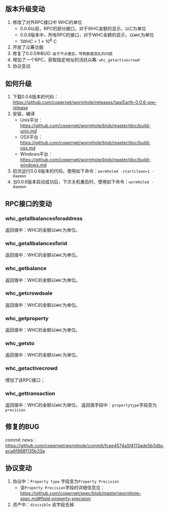 ## 版本升级变动
1. 修改了对外RPC接口中 WHC的单位
    *   0.0.6以前，RPC的部分接口，对于WHC金额的显示，以C为单位
    *   0.0.6版本中，所有RPC的接口，对于WHC金额的显示，以`WHC`为单位
    *   1WHC = 1 * 10<sup>8</sup> C
2. 开放了众筹功能
3. 修复了0.0.5中BUG: `由于节点重启，导致数据混乱的问题`
4. 增加了一个RPC，获取指定地址的活跃众筹: `whc_getactivecrowd`
5. 协议变动


## 如何升级
1. 下载0.0.6版本的代码：https://github.com/copernet/wormhole/releases/tag/Earth-0.0.6-pre-release
2. 安装，编译
    * Unix平台：https://github.com/copernet/wormhole/blob/master/doc/build-unix.md
    * OSX平台：https://github.com/copernet/wormhole/blob/master/doc/build-osx.md
    * Windows平台：https://github.com/copernet/wormhole/blob/master/doc/build-windows.md
2. 初次运行0.0.6版本的代码，使用如下命令：`wormholed -startclean=1 -daemon`
3. 当0.0.6版本启动成功后，下次关机重启时，使用如下命令：`wormholed -daemon`

## RPC接口的变动

### whc_getallbalancesforaddress
返回值中：WHC的金额以`WHC`为单位。

### whc_getallbalancesforid
返回值中：WHC的金额以`WHC`为单位。

### whc_getbalance
返回值中：WHC的金额以`WHC`为单位。

### whc_getcrowdsale
返回值中：WHC的金额以`WHC`为单位。

### whc_getproperty
返回值中：WHC的金额以`WHC`为单位。

### whc_getsto
返回值中：WHC的金额以`WHC`为单位。

### whc_getactivecrowd
增加了该RPC接口；

### whc_gettransaction
返回值中：WHC的金额以`WHC`为单位。
返回值字段中：`propertytype`字段变为`precision`

## 修复的BUG
commit news：https://github.com/copernet/wormhole/commit/fcee4574a5f4113ade5b3dbceca6f868f135b33a

## 协议变动
1. 协议中：`Property type` 字段变为`Property Precision`
    * 该`Property Precision`字段的详细信息见：https://github.com/copernet/spec/blob/master/wormhole-spec.md#field-property-precision
2. 资产中：`divisible` 该字段去掉
